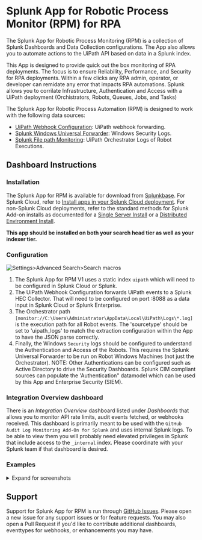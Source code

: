 # Splunk App for Robotic Process Monitor (RPM) for RPA

The Splunk App for Robotic Process Monitoring (RPM) is a collection of Splunk Dashboards and Data Collection configurations.  The App also allows you to automate actions to the UiPath API based on data in a Splunk index.

This App is designed to provide quick out the box monitoring of RPA deployments.  The focus is to ensure Reliability, Performance, and Security for RPA deployments.  Within a few clicks any RPA admin, operator, or developer can remidate any error that impacts RPA automations.  Splunk allows you to corrilate Infrastructure, Authentication and Access with a UiPath deployment (Orchistrators, Robots, Queues, Jobs, and Tasks)

The Splunk App for Robotic Process Automation (RPM) is designed to work with the following data sources:

* [UiPath Webhook Configuration](./docs/ghe_audit_logs.MD): UiPath webhook forwarding.
* [Splunk Windows Universal Forwarder](./docs/github_webhooks.MD): Windows Security Logs.
* [Splunk File path Monitoring](./docs/splunk_collectd_forwarding_for_ghes.MD): UiPath Orchestrator Logs of Robot Executions.

## Dashboard Instructions

### Installation

The Splunk App for RPM is available for download from [Splunkbase](https://splunkbase.splunk.com/app/5596/). For Splunk Cloud, refer to [Install apps in your Splunk Cloud deployment](https://docs.splunk.com/Documentation/SplunkCloud/latest/Admin/SelfServiceAppInstall). For non-Splunk Cloud deployments, refer to the standard methods for Splunk Add-on installs as documented for a [Single Server Install](http://docs.splunk.com/Documentation/AddOns/latest/Overview/Singleserverinstall) or a [Distributed Environment Install](http://docs.splunk.com/Documentation/AddOns/latest/Overview/Distributedinstall).

**This app should be installed on both your search head tier as well as your indexer tier.**

### Configuration

![Settings>Advanced Search>Search macros](./docs/images/macros.png)

1. The Splunk App for RPM V1 uses a static index `uipath` which will need to be configured in Splunk Cloud or Splunk. 
2. The UiPath Webhook Configuration forwards UiPath events to a Splunk HEC Collector.  That will need to be configured on port :8088 as a data input in Splunk Cloud or Splunk Enterprise.
3. The Orchestrator path `[monitor://C:\Users\Administrator\AppData\Local\UiPath\Logs\*.log]` is the execution path for all Robot events. The 'sourcetype' should be set to 'uipath_logs' to match the extraction configuration within the App to have the JSON parse correctly.
1. Finally, the Windows `Security` logs should be configured to understand the Authentication and Access of the Robots. This requires the Splunk Universal Forwarder to be run on Robot Windows Machines (not just the Orchestrator).  NOTE: Other Authentications can be configured such as Active Directory to drive the Security Dashboards.  Splunk CIM compliant sources can populate the 'Authentication" datamodel which can be used by this App and Enterprise Security (SIEM).

### Integration Overview dashboard

There is an *Integration Overview* dashboard listed under *Dashboards* that allows you to monitor API rate limits, audit events fetched, or webhooks received. This dashboard is primarily meant to be used with the `GitHub Audit Log Monitoring Add-On for Splunk` and uses internal Splunk logs. To be able to view them you will probably need elevated privileges in Splunk that include access to the `_internal` index. Please coordinate with your Splunk team if that dashboard is desired.

### Examples

<details>
  <summary>Expand for screenshots</summary>

#### Code Scanning Alerts
  ![Code Scanning Dashboard](./docs/images/code_scanning_dashboard.png)

#### Audit Log Dashboard

  ![Audit Log Dashboard](./docs/images/9F8E9A89-1203-4C0A-B227-C2FD1E17C8B0.jpg)

#### Repository Audit Dashboard

![Repository Changes Audit](./docs/images/567E11DB-B229-4DF0.jpg)

![User Changes Audit](./docs/images/88740939-AB98-4E32-8C13-8BA6FD923EB3.jpg)

#### System Health Monitor

![System Health Monitor](./docs/images/FDB8D3D9-1628-478E-8AE7-1E336DC51FF5.png)

#### Process Monitor

![Process Monitor](./docs/images/46110846-5115-43F9-AB77-2C826F115D54.png)

</details>

## Support

Support for Splunk App for RPM is run through [GitHub Issues](https://github.com/splunk/rpm_app_for_splunk/issues). Please open a new issue for any support issues or for feature requests. You may also open a Pull Request if you'd like to contribute additional dashboards, eventtypes for webhooks, or enhancements you may have.
